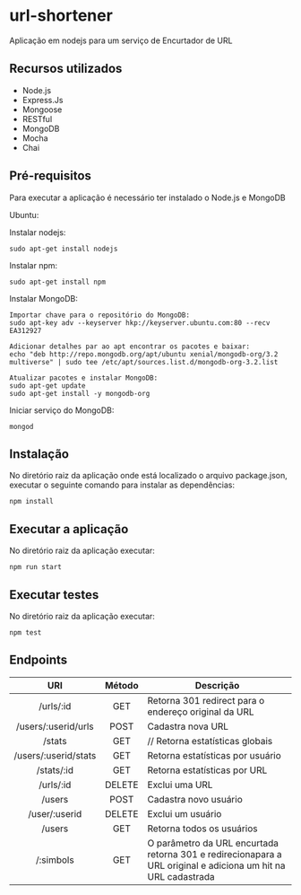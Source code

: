 # url-shortener

Aplicação em nodejs para um serviço de Encurtador de URL

## Recursos utilizados
- Node.js
- Express.Js
- Mongoose
- RESTful
- MongoDB
- Mocha
- Chai

## Pré-requisitos

Para executar a aplicação é necessário ter instalado o Node.js e MongoDB

Ubuntu:

Instalar nodejs:
```
sudo apt-get install nodejs
```

Instalar npm:
```
sudo apt-get install npm
```

Instalar MongoDB:
```
Importar chave para o repositório do MongoDB:
sudo apt-key adv --keyserver hkp://keyserver.ubuntu.com:80 --recv EA312927

Adicionar detalhes par ao apt encontrar os pacotes e baixar:
echo "deb http://repo.mongodb.org/apt/ubuntu xenial/mongodb-org/3.2 multiverse" | sudo tee /etc/apt/sources.list.d/mongodb-org-3.2.list

Atualizar pacotes e instalar MongoDB:
sudo apt-get update
sudo apt-get install -y mongodb-org
```

Iniciar serviço do MongoDB:
```
mongod
```

## Instalação

No diretório raiz da aplicação onde está localizado o arquivo package.json, executar o seguinte comando para instalar as dependências:
```
npm install
```

## Executar a aplicação

No diretório raiz da aplicação executar:
```
npm run start
```

## Executar testes

No diretório raiz da aplicação executar:
```
npm test
```

## Endpoints

|URI|Método|Descrição|
|:----:|:---:|----|
|/urls/:id|GET|Retorna 301 redirect para o endereço original da URL|
|/users/:userid/urls|POST|Cadastra nova URL|
|/stats|GET|// Retorna estatísticas globais|
|/users/:userid/stats|GET|Retorna estatísticas por usuário|
|/stats/:id|GET|Retorna estatísticas por URL|
|/urls/:id|DELETE|Exclui uma URL|
|/users|POST|Cadastra novo usuário|
|/user/:userid|DELETE|Exclui um usuário|
|/users|GET|Retorna todos os usuários|
|/:simbols|GET|O parâmetro da URL encurtada retorna 301 e redirecionapara a URL original e adiciona um hit na URL cadastrada|


